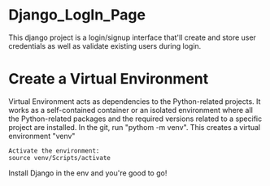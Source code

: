 # Django_LogIn_Page
This django project is a login/signup interface that'll create and store user credentials as well as validate existing users during login. 

# Create a Virtual Environment 
Virtual Environment acts as dependencies to the Python-related projects. It works as a self-contained container or an isolated environment where all the Python-related packages and the required versions related to a specific project are installed. 
    In the git, run "pythom -m venv". This creates a virtual environment "venv"
    
    Activate the environment:
    source venv/Scripts/activate
    
Install Django in the env and you're good to go!
